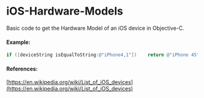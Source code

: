 # iOS-Hardware-Models
Basic code to get the Hardware Model of an iOS device in Objective-C.

#### Example:
```objective-c
if ([deviceString isEqualToString:@"iPhone4,1"])    return @"iPhone 4S";
```


#### References:
[https://en.wikipedia.org/wiki/List_of_iOS_devices](https://en.wikipedia.org/wiki/List_of_iOS_devices)
